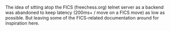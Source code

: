 The idea of sitting atop the FICS (freechess.org) telnet server as a backend
was abandoned to keep latency (200ms+ / move on a FICS move) as low as
possible.  But leaving some of the FICS-related documentation around for inspiration here.
